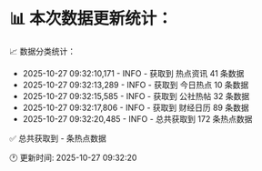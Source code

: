 📊 本次数据更新统计：
==========================

📈 数据分类统计：
- 2025-10-27 09:32:10,171 - INFO - 获取到 热点资讯 41 条数据
- 2025-10-27 09:32:13,289 - INFO - 获取到 今日热点 10 条数据
- 2025-10-27 09:32:15,585 - INFO - 获取到 公社热帖 32 条数据
- 2025-10-27 09:32:17,806 - INFO - 获取到 财经日历 89 条数据
- 2025-10-27 09:32:20,485 - INFO - 总共获取到 172 条热点数据

✅ 总共获取到 - 条热点数据

🕐 更新时间: 2025-10-27 09:32:20
